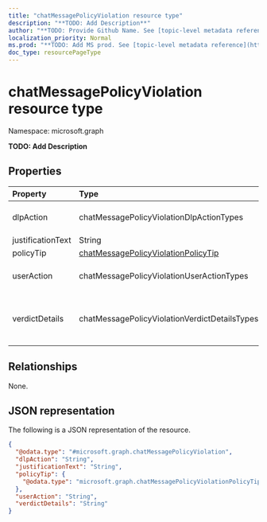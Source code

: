```yaml
---
title: "chatMessagePolicyViolation resource type"
description: "**TODO: Add Description**"
author: "**TODO: Provide Github Name. See [topic-level metadata reference](https://msgo.azurewebsites.net/add/document/guidelines/metadata.html#topic-level-metadata)**"
localization_priority: Normal
ms.prod: "**TODO: Add MS prod. See [topic-level metadata reference](https://msgo.azurewebsites.net/add/document/guidelines/metadata.html#topic-level-metadata)**"
doc_type: resourcePageType
---
```


# chatMessagePolicyViolation resource type


Namespace: microsoft.graph

**TODO: Add Description**

## Properties
|Property|Type|Description|
|:---|:---|:---|
|dlpAction|chatMessagePolicyViolationDlpActionTypes|**TODO: Add Description**. Possible values are: `none`, `notifySender`, `blockAccess`, `blockAccessExternal`.|
|justificationText|String|**TODO: Add Description**|
|policyTip|[chatMessagePolicyViolationPolicyTip](../resources/chatmessagepolicyviolationpolicytip.md)|**TODO: Add Description**|
|userAction|chatMessagePolicyViolationUserActionTypes|**TODO: Add Description**. Possible values are: `none`, `override`, `reportFalsePositive`.|
|verdictDetails|chatMessagePolicyViolationVerdictDetailsTypes|**TODO: Add Description**. Possible values are: `none`, `allowFalsePositiveOverride`, `allowOverrideWithoutJustification`, `allowOverrideWithJustification`.|

## Relationships
None.

## JSON representation
The following is a JSON representation of the resource.
<!-- {
  "blockType": "resource",
  "@odata.type": "microsoft.graph.chatMessagePolicyViolation"
}
-->
``` json
{
  "@odata.type": "#microsoft.graph.chatMessagePolicyViolation",
  "dlpAction": "String",
  "justificationText": "String",
  "policyTip": {
    "@odata.type": "microsoft.graph.chatMessagePolicyViolationPolicyTip"
  },
  "userAction": "String",
  "verdictDetails": "String"
}
```

